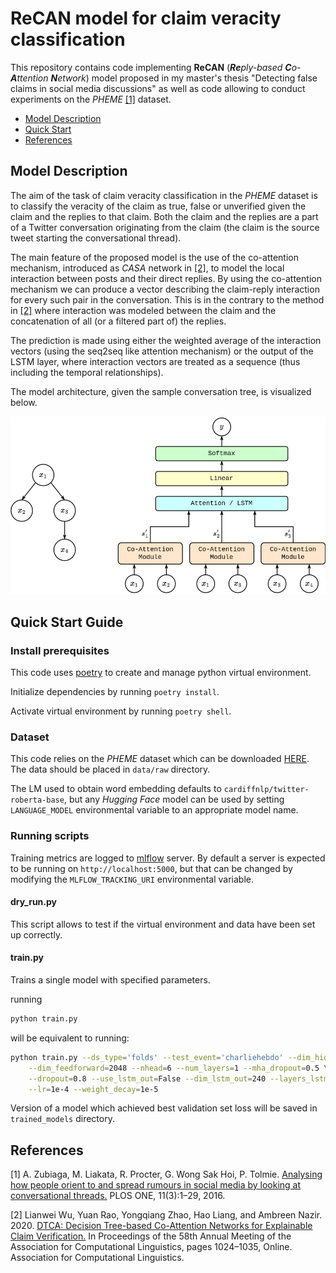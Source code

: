 # ReCAN model for claim veracity classification

This repository contains code implementing **ReCAN** (***Re****ply-based **C**o-**A**ttention **N**etwork*) model proposed in my master's thesis "Detecting false claims in social media discussions" as well as code allowing to conduct experiments on the *PHEME* [[1]](#1) dataset.

- [Model Description](#model-description)
- [Quick Start](#quick-start-guide)
- [References](#references)

## Model Description

The aim of the task of claim veracity classification in the *PHEME* dataset is to classify the veracity of the claim as true, false or unverified given the claim and the replies to that claim. Both the claim and the replies are a part of a Twitter conversation originating from the claim (the claim is the source tweet starting the conversational thread).

The main feature of the proposed model is the use of the co-attention mechanism, introduced as *CASA* network in [[2]](#2), to model the local interaction between posts and their direct replies. By using the co-attention mechanism we can produce a vector describing the claim-reply interaction for every such pair in the conversation. This is in the contrary to the method in [[2]](#2) where interaction was modeled between the claim and the concatenation of all (or a filtered part of) the replies.

The prediction is made using either the weighted average of the interaction vectors (using the seq2seq like attention mechanism) or the output of the LSTM layer, where interaction vectors are treated as a sequence (thus including the temporal relationships).

The model architecture, given the sample conversation tree, is visualized below.

![RaCAN Visualization](assets/racan_vis.png)

## Quick Start Guide

### Install prerequisites

This code uses [poetry](https://python-poetry.org/) to create and manage python virtual environment.

Initialize dependencies by running `poetry install`.

Activate virtual environment by running `poetry shell`.

### Dataset

This code relies on the *PHEME* dataset which can be downloaded [HERE](https://figshare.com/articles/PHEME_dataset_for_Rumour_Detection_and_Veracity_Classification/6392078). The data should be placed in `data/raw` directory.

The LM used to obtain word embedding defaults to `cardiffnlp/twitter-roberta-base`, but any *Hugging Face* model can be used by setting `LANGUAGE_MODEL` environmental variable to an appropriate model name.

### Running scripts

Training metrics are logged to [mlflow](https://mlflow.org/) server. By default a server is expected to be running on `http://localhost:5000`, but that can be changed by modifying the `MLFLOW_TRACKING_URI` environmental variable.

#### dry_run.py

This script allows to test if the virtual environment and data have been set up correctly.

#### train.py

Trains a single model with specified parameters.

running

```bash
python train.py
```

will be equivalent to running:

```bash
python train.py --ds_type='folds' --test_event='charliehebdo' --dim_hidden=120 \
    --dim_feedforward=2048 --nhead=6 --num_layers=1 --mha_dropout=0.5 \
    --dropout=0.8 --use_lstm_out=False --dim_lstm_out=240 --layers_lstm_out=1 \
    --lr=1e-4 --weight_decay=1e-5
```

Version of a model which achieved best validation set loss will be saved in `trained_models` directory.

## References

<span id="1">[1]</span>
A. Zubiaga, M. Liakata, R. Procter, G. Wong Sak Hoi, P. Tolmie.
[Analysing how people orient to and spread rumours in social media by looking at conversational threads.](https://journals.plos.org/plosone/article/file?id=10.1371/journal.pone.0150989&type=printable)
PLOS ONE, 11(3):1–29, 2016.

<span id="2">[2]</span>
Lianwei Wu, Yuan Rao, Yongqiang Zhao, Hao Liang, and Ambreen Nazir. 2020.
[DTCA: Decision Tree-based Co-Attention Networks for Explainable Claim Verification.](https://aclanthology.org/2020.acl-main.97)
In Proceedings of the 58th Annual Meeting of the Association for Computational Linguistics, pages 1024–1035, Online. Association for Computational Linguistics.
